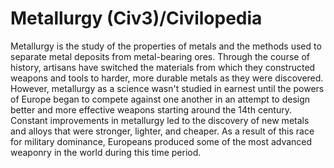 # Metallurgy (Civ3)/Civilopedia

Metallurgy is the study of the properties of metals and the methods used to separate metal deposits from metal-bearing ores. Through the 
course of history, artisans have switched the materials from which they constructed weapons and tools to harder, more durable metals as they 
were discovered. However, metallurgy as a science wasn't studied in earnest until the powers of Europe began to compete against one 
another in an attempt to design better and more effective weapons starting around the 14th century. Constant improvements in metallurgy led 
to the discovery of new metals and alloys that were stronger, lighter, and cheaper. As a result of this race for military dominance, Europeans 
produced some of the most advanced weaponry in the world during this time period.